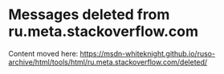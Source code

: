 # Messages deleted from ru.meta.stackoverflow.com

Content moved here: https://msdn-whiteknight.github.io/ruso-archive/html/tools/html/ru.meta.stackoverflow.com/deleted/
